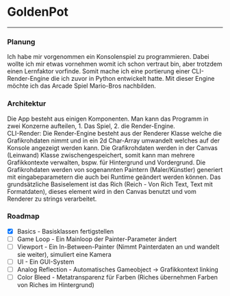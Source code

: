 # GoldenPot
---

### Planung
Ich habe mir vorgenommen ein Konsolenspiel zu programmieren. Dabei wollte ich mir etwas vornehmen womit ich schon vertraut bin, aber trotzdem einen Lernfaktor vorfinde. Somit mache ich eine portierung einer CLI-Render-Engine die ich zuvor in Python entwickelt hatte.
Mit dieser Engine möchte ich das Arcade Spiel Mario-Bros nachbilden.

### Architektur 
Die App besteht aus einigen Komponenten. Man kann das Programm in zwei Konzerne aufteilen, 1. Das Spiel, 2. die Render-Engine.  
CLI-Render:
   Die Render-Engine besteht aus der Renderer Klasse welche die Grafikrohdaten nimmt und in ein 2d Char-Array umwandelt welches auf der Konsole angezeigt werden kann.
   Die Grafikrohdaten werden in der Canvas (Leinwand) Klasse zwischengespeichert, somit kann man mehrere Grafikkontexte verwalten, bspw. für Hintergrund und Vordergrund.
   Die Grafikrohdaten werden von sogenannten Paintern (Maler/Künstler) generiert mit eingabeparametern die auch bei Runtime geändert werden können.
   Das grundsätzliche Basiselement ist das Rich (Reich - Von Rich Text, Text mit Formatdaten), dieses element wird in den Canvas benutzt und vom Renderer zu strings verarbeitet.
   
### Roadmap
* [x] Basics            - Basisklassen fertigstellen
* [ ] Game Loop         - Ein Mainloop der Painter-Parameter ändert
* [ ] Viewport          - Ein In-Between-Painter (Nimmt Painterdaten an und wandelt sie weiter), simuliert eine Kamera
* [ ] UI                - Ein GUI-System
* [ ] Analog Reflection - Automatisches Gameobject -> Grafikkontext linking
* [ ] Color Bleed       - Metatransparenz für Farben (Riches übernehmen Farben von Riches im Hintergrund)
